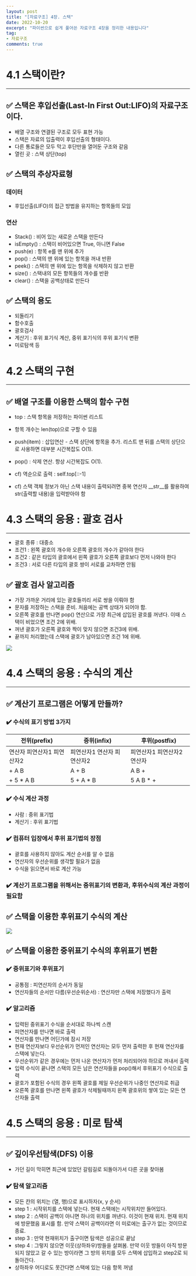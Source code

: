```yaml
---
layout: post  
title: "[자료구조] 4장. 스택"
date: 2022-10-20
excerpt: "파이썬으로 쉽게 풀어쓴 자료구조 4장을 정리한 내용입니다"
tag:
- 자료구조
comments: true
--- 
```


# 4.1 스택이란?

---

## ✅ 스택은 후입선출(Last-In First Out:LIFO)의 자료구조이다.

- 배열 구조와 연결된 구조로 모두 표현 가능
- 스택은 자료의 입출력이 후입선출의 형태이다.
- 다른 통로들은 모두 막고 후단만을 열어둔 구조와 같음
- 열린 곳 : 스택 상단(top)

## ✅ 스택의 추상자료형

### 데이터
- 후입선출(LIFO)의 접근 방법을 유지하는 항목들의 모임

### 연산
- Stack() : 비어 있는 새로운 스택을 만든다
- isEmpty() : 스택이 비어있으면 True, 아니면 False
- push(e) : 항목 e를 맨 위에 추가
- pop() : 스택의 맨 위에 있는 항목을 꺼내 반환
- peek() : 스택의 맨 위에 있는 항목을 삭제하지 않고 반환
- size() : 스택내의 모든 항목들의 개수를 반환
- clear() : 스택을 공백상태로 만든다

## ✅ 스택의 용도
- 되돌리기
- 함수호출
- 괄호검사
- 계산기 : 후위 표기식 계산, 중위 표기식의 후위 표기식 변환
- 미로탐색 등

# 4.2 스택의 구현

---

## ✅ 배열 구조를 이용한 스택의 함수 구현
- top : 스택 항목을 저장하는 파이썬 리스트
- 항목 개수는 len(top)으로 구할 수 있음
- push(item) : 삽입연산 - 스택 상단에 항목을 추가. 리스트 맨 뒤를 스택의 상단으로 사용하면 대부분 시간복잡도 O(1).
- pop() : 삭제 연산. 항상 시간복잡도 O(1).

- cf) 역순으로 출력 : self.top[::-1]

- cf) 스택 객체 정보가 아닌 스택 내용이 출력되려면 중복 연산자 \_\_str\_\_를 활용하여 str(출력할 내용)을 입력받아야 함

# 4.3 스택의 응용 : 괄호 검사

---

- 괄호 종류 : 대중소
- 조건1 : 왼쪽 괄호의 개수와 오른쪽 괄호의 개수가 같아야 한다
- 조건2 : 같은 타입의 괄호에서 왼쪽 괄호가 오른쪽 괄호보다 먼저 나와야 한다
- 조건3 : 서로 다른 타입의 괄호 쌍이 서로를 교차하면 안됨

## ✅ 괄호 검사 알고리즘
- 가장 가까운 거리에 있는 괄호들끼리 서로 쌍을 이뤄야 함
- 문자를 저장하는 스택을 준비. 처음에는 공백 상태가 되어야 함.
- 오른쪽 괄호를 만나면 pop() 연산으로 가장 최근에 삽입된 괄호를 꺼낸다. 이때 스택이 비었으면 조건 2에 위배.
- 꺼낸 괄호가 오른쪽 괄호와 짝이 맞지 않으면 조건3에 위배.
- 끝까지 처리했는데 스택에 괄호가 남아있으면 조건 1에 위배.

![](https://user-images.githubusercontent.com/77424107/197353791-6cff2b0b-71db-4e41-8a77-d89c71c39e27.png)

# 4.4 스택의 응용 : 수식의 계산

---

## ✅ 계산기 프로그램은 어떻게 만들까?

### ✔️ 수식의 표기 방법 3가지

|전위(prefix)|중위(infix)|후위(postfix)|
|-------|-------|-------|
|연산자 피연산자1 피연산자2|피연산자1 연산자 피연산자2|피연산자1 피연산자2 연산자|
|+ A B|A + B|A B +|
|+ 5 * A B|5 + A * B|5 A B * +|

### ✔️ 수식 계산 과정
- 사람 : 중위 표기법
- 계산기 : 후위 표기법 

### ✔️ 컴퓨터 입장에서 후위 표기법의 장점
- 괄호를 사용하지 않아도 계산 순서를 알 수 없음
- 연산자의 우선순위를 생각할 필요가 없음
- 수식을 읽으면서 바로 계산 가능

### ✔️ 계산기 프로그램을 위해서는 중위표기의 변환과, 후위수식의 계산 과정이 필요함

## ✅ 스택을 이용한 후위표기 수식의 계산

![](https://user-images.githubusercontent.com/77424107/197356493-85c1435f-bdd0-4c38-8709-8b20607826bf.png)

## ✅ 스택을 이용한 중위표기 수식의 후위표기 변환

### ✔️ 중위표기와 후위표기
- 공통점 : 피연산자의 순서가 동일
- 연산자들의 순서만 다름(우선순위순서) : 연산자만 스택에 저장했다가 출력

### ✔️ 알고리즘
- 입력된 중위표기 수식을 순서대로 하나씩 스캔
- 피연산자를 만나면 바로 출력
- 연산자를 만나면 어딘가에 잠시 저장
- 현재 연산자보다 우선순위가 먼저인 연산자는 모두 먼저 출력한 후 현재 연산자를 스택에 넣는다.
- 우선순위가 같은 경우에는 먼저 나온 연산자가 먼저 처리되어야 하므로 꺼내서 출력
- 입력 수식이 끝나면 스택의 모든 남은 연산자들을 pop()해서 후위표기 수식으로 출력
- 괄호가 포함된 수식의 경우 왼쪽 괄호를 제일 우선순위가 나중인 연산자로 취급
- 오른쪽 괄호를 만나면 왼쪽 괄호가 삭제될때까지 왼쪽 괄호위의 쌓여 있는 모든 연산자들 출력

# 4.5 스택의 응용 : 미로 탐색

---

## ✅ 깊이우선탐색(DFS) 이용
- 가던 길이 막히면 최근에 있었던 갈림길로 되돌아가서 다른 곳을 찾아봄

### ✔️ 탐색 알고리즘
- 모든 칸의 위치는 (열, 행)으로 표시하자(x, y 순서)
- step 1 : 시작위치를 스택에 넣는다. 현재 스택에는 시작위치만 들어있다.
- step 2 : 스택이 공백이 아니면 하나의 위치를 꺼낸다. 이것이 현재 위치. 현재 위치에 방문했음 표시를 함. 만약 스택이 공백이라면 이 미로에는 출구가 없는 것이므로 종료.
- step 3 : 만약 현재위치가 출구이면 탐색은 성공으로 끝남
- step 4 : 그렇지 않으면 이웃(상하좌우)방들을 살펴봄. 만약 이웃 방들이 아직 방문되지 않았고 갈 수 있는 방이라면 그 방의 위치를 모두 스택에 삽입하고 step2로 되돌아간다.
- 상하좌우 어디로도 못간다면 스택에 있는 다음 항목 꺼냄